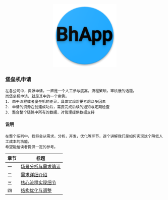 <p align="center">
   <img width="200" src="bhapp.png">
</p>

### 堡垒机申请

    在各公司中，资源申请，一直是一个人工参与度高，流程繁琐，审核慢的话题。
    而堡垒机申请，就是其中的一个案例。
    1. 由于流程或者堡垒机的差异，具体实现需要考虑众多因素
    2. 申请的资源在创建成功后，需要完成后续的通知与定期检查
    3. 整合整个链路中所有的数据，对管理提供数据支持

#### 说明
    在整个系列中，我将会从需求，分析，开发，优化等环节，逐个讲解我们是如何实现这个降低人工成本的功能。
    希望能给读者提供一定的参考。


|    章节         | 标题 |
| ----------- | ----------- |
| 一          | [场景分析与需求确认](chapter_1.md)       |
| 二          | [需求详细介绍](chapter_2.md)       |
| 三          | [核心流程实现细节](chapter_3.md)       |
| 四          | [结构优化与调整](chapter_4.md)       |
